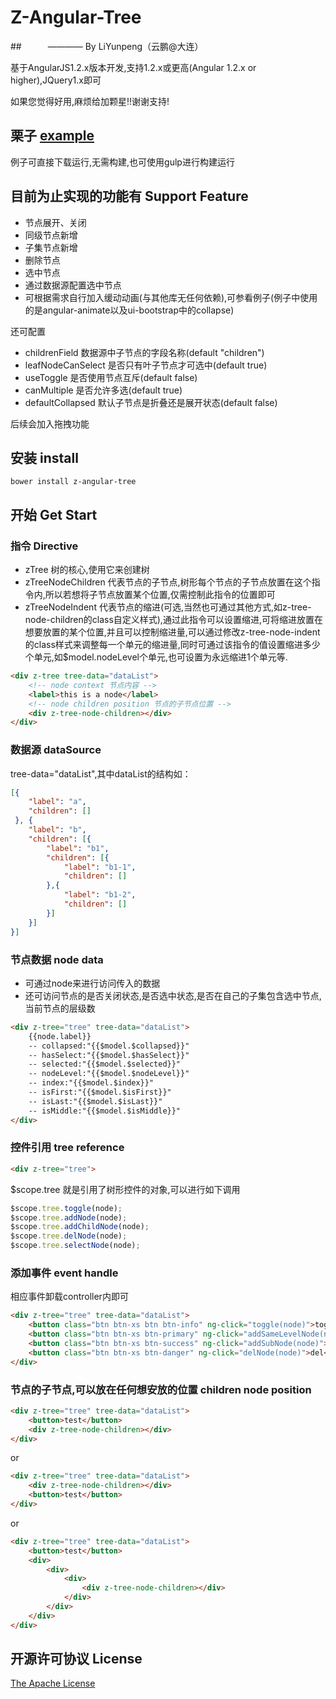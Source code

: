 # Z-Angular-Tree
##　　　———— By LiYunpeng（云鹏@大连）

基于AngularJS1.2.x版本开发,支持1.2.x或更高(Angular 1.2.x or higher),JQuery1.x即可

如果您觉得好用,麻烦给加颗星!!谢谢支持!


## 栗子 [example](http://pop-lee.github.io/z-angular-tree/example/index.html)
例子可直接下载运行,无需构建,也可使用gulp进行构建运行


## 目前为止实现的功能有 Support Feature
* 节点展开、关闭
* 同级节点新增
* 子集节点新增
* 删除节点
* 选中节点
* 通过数据源配置选中节点
* 可根据需求自行加入缓动动画(与其他库无任何依赖),可参看例子(例子中使用的是angular-animate以及ui-bootstrap中的collapse)

还可配置
* childrenField 数据源中子节点的字段名称(default "children")
* leafNodeCanSelect 是否只有叶子节点才可选中(default true)
* useToggle 是否使用节点互斥(default false)
* canMultiple 是否允许多选(default true)
* defaultCollapsed 默认子节点是折叠还是展开状态(default false)

后续会加入拖拽功能

## 安装 install
```
bower install z-angular-tree
```

## 开始 Get Start

### 指令 Directive
* zTree 树的核心,使用它来创建树
* zTreeNodeChildren 代表节点的子节点,树形每个节点的子节点放置在这个指令内,所以若想将子节点放置某个位置,仅需控制此指令的位置即可
* zTreeNodeIndent 代表节点的缩进(可选,当然也可通过其他方式,如z-tree-node-children的class自定义样式),通过此指令可以设置缩进,可将缩进放置在想要放置的某个位置,并且可以控制缩进量,可以通过修改z-tree-node-indent的class样式来调整每一个单元的缩进量,同时可通过该指令的值设置缩进多少个单元,如$model.nodeLevel个单元,也可设置为永远缩进1个单元等.




```html
<div z-tree tree-data="dataList">
    <!-- node context 节点内容 -->
    <label>this is a node</label>
    <!-- node children position 节点的子节点位置 -->
    <div z-tree-node-children></div>
</div>
```


### 数据源 dataSource
tree-data="dataList",其中dataList的结构如：
```json
[{
    "label": "a",
    "children": []
 }, {
    "label": "b",
    "children": [{
        "label": "b1",
        "children": [{
            "label": "b1-1",
            "children": []
        },{
            "label": "b1-2",
            "children": []
        }]
    }]
}]
```

### 节点数据 node data
* 可通过node来进行访问传入的数据
* 还可访问节点的是否关闭状态,是否选中状态,是否在自己的子集包含选中节点,当前节点的层级数
```html
<div z-tree="tree" tree-data="dataList">
    {{node.label}}
    -- collapsed:"{{$model.$collapsed}}"
    -- hasSelect:"{{$model.$hasSelect}}"
    -- selected:"{{$model.$selected}}"
    -- nodeLevel:"{{$model.$nodeLevel}}"
    -- index:"{{$model.$index}}"
    -- isFirst:"{{$model.$isFirst}}"
    -- isLast:"{{$model.$isLast}}"
    -- isMiddle:"{{$model.$isMiddle}}"
</div>
```

### 控件引用 tree reference
```html
<div z-tree="tree">
```
$scope.tree 就是引用了树形控件的对象,可以进行如下调用
```javascript
$scope.tree.toggle(node);
$scope.tree.addNode(node);
$scope.tree.addChildNode(node);
$scope.tree.delNode(node);
$scope.tree.selectNode(node);
```


### 添加事件 event handle
相应事件卸载controller内即可
```html
<div z-tree="tree" tree-data="dataList">
    <button class="btn btn-xs btn btn-info" ng-click="toggle(node)">toggle</button>
    <button class="btn btn-xs btn-primary" ng-click="addSameLevelNode(node)">add</button>
    <button class="btn btn-xs btn-success" ng-click="addSubNode(node)">add sub</button>
    <button class="btn btn-xs btn-danger" ng-click="delNode(node)">del</button>
</div>
```

### 节点的子节点,可以放在任何想安放的位置 children node position
```html
<div z-tree="tree" tree-data="dataList">
    <button>test</button>
    <div z-tree-node-children></div>
</div>
```
or
```html
<div z-tree="tree" tree-data="dataList">
    <div z-tree-node-children></div>
    <button>test</button>
</div>
```
or
```html
<div z-tree="tree" tree-data="dataList">
    <button>test</button>
    <div>
        <div>
            <div>
                <div z-tree-node-children></div>
            </div>
        </div>
    </div>
</div>
```

## 开源许可协议 License
[The Apache License](https://github.com/pop-lee/z-angular-tree/blob/master/LICENSE)